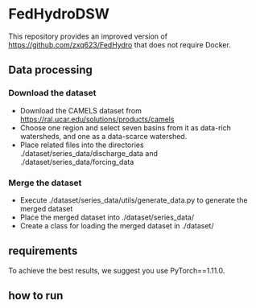 # FedHydroDSW
This repository provides an improved version of https://github.com/zxq623/FedHydro that does not require Docker.
## Data processing

### Download the dataset
- Download the CAMELS dataset from https://ral.ucar.edu/solutions/products/camels
- Choose one region and select seven basins from it as data-rich watersheds, and one as a data-scarce watershed.
- Place related files into the directories ./dataset/series_data/discharge_data and ./dataset/series_data/forcing_data
### Merge the dataset
- Execute ./dataset/series_data/utils/generate_data.py to generate the merged dataset
- Place the merged dataset into ./dataset/series_data/
- Create a class for loading the merged dataset in ./dataset/

## requirements
To achieve the best results, we suggest you use PyTorch==1.11.0.
## how to run


